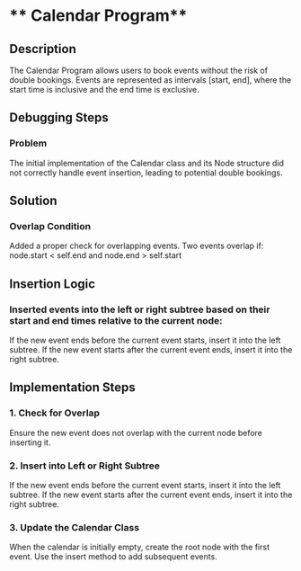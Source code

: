 # ** Calendar Program**
## Description
The Calendar Program allows users to book events without the risk of double bookings. Events are represented as intervals [start, end], where the start time is inclusive and the end time is exclusive.

## Debugging Steps
### Problem
The initial implementation of the Calendar class and its Node structure did not correctly handle event insertion, leading to potential double bookings.

## Solution
### Overlap Condition
Added a proper check for overlapping events. Two events overlap if:
node.start < self.end and
node.end > self.start

## Insertion Logic
### Inserted events into the left or right subtree based on their start and end times relative to the current node:
If the new event ends before the current event starts, insert it into the left subtree.
If the new event starts after the current event ends, insert it into the right subtree.

## Implementation Steps

### 1. Check for Overlap
Ensure the new event does not overlap with the current node before inserting it.
### 2. Insert into Left or Right Subtree
If the new event ends before the current event starts, insert it into the left subtree.
If the new event starts after the current event ends, insert it into the right subtree.
### 3. Update the Calendar Class
When the calendar is initially empty, create the root node with the first event.
Use the insert method to add subsequent events.
